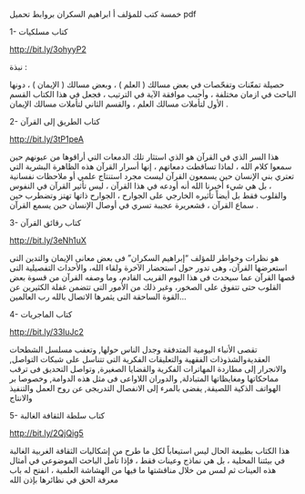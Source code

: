 خمسة كتب للمؤلف أ ابراهيم السكران  بروابط تحميل pdf 

 1- كتاب مسلكيات 

http://bit.ly/3ohyyP2

نبذة : 

حصيلة تمعّنات وتفحّصات في بعض مسالك ( العلم ) ، وبعض مسالك ( الإيمان ) ، دونها الباحث في ازمان مختلفة ، وأحبب موافقة الآية في الترتيب ، فجعل في هذا الكتاب القسم الأول لتأملات مسالك العلم ، والقسم الثاني لتأملات مسالك الإيمان .

2- كتاب الطريق إلى القرآن

http://bit.ly/3tP1peA

هذا السر الذي في القرآن هو الذي استثار تلك الدمعات التي أراقوها من عيونهم حين سمعوا كلام الله ، لماذا تساقطت دمعاتهم ، إنها أسرار القرآن هذه الظاهرة البشرية التي تعتري بني الإنسان حين يسمعون القرآن ليست مجرد استنتاج علمي أو ملاحظات نفسانية ، بل هي شيء أخبرنا الله أنه أودعه في هذا القرآن ، ليس تأثير القرآن في النفوس والقلوب فقط بل أيضاً تأثيره الخارجي على الجوارح ، الجوارح ذاتها تهتز وتضطرب حين سماع القرآن ، قشعريرة عجيبة تسري في أوصال الإنسان حين يسمع القرآن .

3- كتاب رقائق القرآن 

http://bit.ly/3eNh1uX

هو نظرات وخواطر للمؤلف “إبراهيم السكران” فى بعض معانى الإيمان والتدين التى استعرضها القرآن، وهى تدور حول استحضار الآخرة ولقاء الله، والأحداث التفصيلية التى قصها القرآن عما سيحدث فى هذا اليوم القريب القادم، وما وصفه القرآن من قسوة بعض القلوب حتى تتفوق على الصخور، وغير ذلك من الأمور التى تتضمن غفلة الكثيرين عن القوة الساحقة التى يثمرها الاتصال بالله رب العالمين… 

4- كتاب الماجريات 

http://bit.ly/33IuJc2

تقصى الأنباء اليومية المتدفقة وجدل الناس حولها, وتعفب مسلسل الشطحات العقديةوالشذوذات الفقهية والتعليقات الفكرية التى تتناسل على شبكات التواصل, والانجرار إلى مطاردة المهاترات الفكرية والقضايا الصغيرة, وتواصل التحديق فى ترقب مماحكاتها ومغايظاتها المتبادلة, والدوران اللاواعى فى مثل هذه الدوامة, وخصوصا بر الهواتف الذكية اللصيقة, يفضى بالمرء إلى الانفصال التدريجى عن روح العمل والتنفيذ والانتاج

5- كتاب سلطة الثقافة الغالبة

http://bit.ly/2QjQig5

هذا الكتاب بطبيعة الحال ليس استيعاباً لكل ما طرح من إشكاليات الثقافة الغربية الغالبة في بيئتنا المحلية ، بل هي نماذج وعينات فقط ، فإذا تأمل الباحث الموضوعي في أمثال هذه العينات ثم لمس من خلال مناقشتها ما فيها من الهشاشة العلمية ، انفتح له باب معرفة الحق في نظائرها بإذن الله

